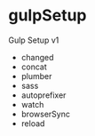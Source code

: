 # gulpSetup
Gulp Setup v1

- changed
- concat
- plumber
- sass
- autoprefixer
- watch
- browserSync
- reload
